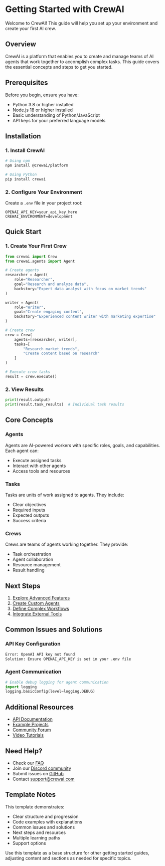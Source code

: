 # Getting Started with CrewAI

Welcome to CrewAI! This guide will help you set up your environment and create your first AI crew.

## Overview
CrewAI is a platform that enables you to create and manage teams of AI agents that work together to accomplish complex tasks. This guide covers the essential concepts and steps to get you started.

## Prerequisites
Before you begin, ensure you have:
- Python 3.8 or higher installed
- Node.js 18 or higher installed
- Basic understanding of Python/JavaScript
- API keys for your preferred language models

## Installation

### 1. Install CrewAI
```bash
# Using npm
npm install @crewai/platform

# Using Python
pip install crewai
```

### 2. Configure Your Environment
Create a `.env` file in your project root:
```env
OPENAI_API_KEY=your_api_key_here
CREWAI_ENVIRONMENT=development
```

## Quick Start

### 1. Create Your First Crew
```python
from crewai import Crew
from crewai.agents import Agent

# Create agents
researcher = Agent(
    role="Researcher",
    goal="Research and analyze data",
    backstory="Expert data analyst with focus on market trends"
)

writer = Agent(
    role="Writer",
    goal="Create engaging content",
    backstory="Experienced content writer with marketing expertise"
)

# Create crew
crew = Crew(
    agents=[researcher, writer],
    tasks=[
        "Research market trends",
        "Create content based on research"
    ]
)

# Execute crew tasks
result = crew.execute()
```

### 2. View Results
```python
print(result.output)
print(result.task_results)  # Individual task results
```

## Core Concepts

### Agents
Agents are AI-powered workers with specific roles, goals, and capabilities. Each agent can:
- Execute assigned tasks
- Interact with other agents
- Access tools and resources

### Tasks
Tasks are units of work assigned to agents. They include:
- Clear objectives
- Required inputs
- Expected outputs
- Success criteria

### Crews
Crews are teams of agents working together. They provide:
- Task orchestration
- Agent collaboration
- Resource management
- Result handling

## Next Steps
1. [Explore Advanced Features](./advanced-features.md)
2. [Create Custom Agents](./custom-agents.md)
3. [Define Complex Workflows](./workflows.md)
4. [Integrate External Tools](./tools-integration.md)

## Common Issues and Solutions

### API Key Configuration
```bash
Error: OpenAI API key not found
Solution: Ensure OPENAI_API_KEY is set in your .env file
```

### Agent Communication
```python
# Enable debug logging for agent communication
import logging
logging.basicConfig(level=logging.DEBUG)
```

## Additional Resources
- [API Documentation](../api/reference.md)
- [Example Projects](../examples/index.md)
- [Community Forum](https://community.crewai.com)
- [Video Tutorials](https://learn.crewai.com)

## Need Help?
- Check our [FAQ](../faq.md)
- Join our [Discord community](https://discord.gg/crewai)
- Submit issues on [GitHub](https://github.com/crewai/crewai)
- Contact [support@crewai.com](mailto:support@crewai.com)

## Template Notes
This template demonstrates:
- Clear structure and progression
- Code examples with explanations
- Common issues and solutions
- Next steps and resources
- Multiple learning paths
- Support options

Use this template as a base structure for other getting started guides, adjusting content and sections as needed for specific topics.